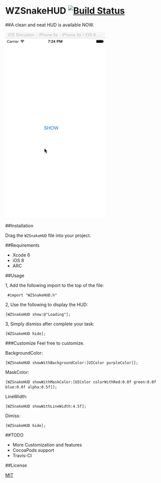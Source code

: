 # WZSnakeHUD [![Build Status](https://travis-ci.org/wongzigii/WZSnakeHUD.png)](https://travis-ci.org/wongzigii/WZSnakeHUD)

##A clean and neat HUD is available NOW.


<p>
<img src="WZSnakeHudDemo/Gif/WZSnakeHUD.gif">
</p>

##Installation

Drag the `WZSnakeHUD` file into your project.

##Requirements

 * Xcode 6
 * iOS 8
 * ARC
 
##Usage

1, Add the following import to the top of the file:

```` objc
 #import "WZSnakeHUD.h"
````

2, Use the following to display the HUD:

```` objc
[WZSnakeHUD show:@"Loading"];
````

3, Simply dismiss after complete your task:

```` objc
[WZSnakeHUD hide];
````

###Customize
Feel free to customize.

BackgroundColor:

```` objc
[WZSnakeHUD showWithBackgroundColor:[UIColor purpleColor]];
````

MaskColor:

```` objc
[WZSnakeHUD showWithMaskColor:[UIColor colorWithRed:0.0f green:0.0f blue:0.0f alpha:0.5f]];
````

LineWidth:

```` objc
[WZSnakeHUD showWithLineWidth:4.5f];
````

Dimiss:

```` objc
[WZSnakeHUD hide];
````
##TODO

 * More Customization and features
 * CocoaPods support
 * Travis-CI

##License

[MIT](https://github.com/wongzigii/WZSnakeHUD/blob/master/LICENSE)